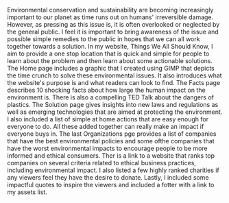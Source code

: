 Environmental conservation and sustainability are becoming increasingly important to our planet as time runs out on humans' irreversible damage. However, as pressing as this issue is, it is often overlooked or neglected by the general public. I feel it is important to bring awareness of the issue and possible simple remedies to the public in hopes that we can all work together towards a solution. In my website, Things We All Should Know, I aim to provide a one stop location that is quick and simple for people to learn about the problem and then learn about some actionable solutions. The Home page includes a graphic that I created using GIMP that depicts the time crunch to solve these environmental issues. It also introduces what the website's purpose is and what readers can look to find. The Facts page describes 10 shocking facts about how large the human impact on the environment is. There is also a compelling TED Talk about the dangers of plastics. The Solution page gives insights into new laws and regulations as well as emerging technologies that are aimed at protecting the environment. I also included a list of simple at home actions that are easy enough for everyone to do. All these added together can really make an impact if everyone buys in. The last Organizations pge provides a list of companies that have the best environmental policies and some ofthe companies that have the worst environmental impacts to encourage people to be more informed and ethical consumers. Ther is a link to a website that ranks top companies on several criteria related to ethical business practices, including environmental impact. I also listed a few highly ranked charities if any viewers feel they have the desire to donate. Lastly, I included some impactful quotes to inspire the viewers and included a fotter with a link to my assets list.
